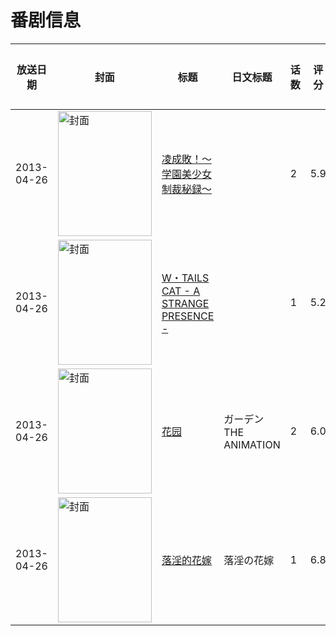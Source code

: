 # 番剧信息

|放送日期|封面|标题|日文标题|话数|评分|评分人数|
|---|---|---|---|---|---|---|
|2013-04-26|<img src="/img/no_icon_subject.png" alt="封面" style="width:150px;height:200px;object-fit:cover;">|[凌成敗！～学園美少女制裁秘録～](https://bangumi.tv/subject/72706)||2|5.9|284人评分|
|2013-04-26|<img src="/img/no_icon_subject.png" alt="封面" style="width:150px;height:200px;object-fit:cover;">|[W・TAILS CAT - A STRANGE PRESENCE -](https://bangumi.tv/subject/75389)||1|5.2|27人评分|
|2013-04-26|<img src="/img/no_icon_subject.png" alt="封面" style="width:150px;height:200px;object-fit:cover;">|[花园](https://bangumi.tv/subject/76045)|ガーデン THE ANIMATION|2|6.0|325人评分|
|2013-04-26|<img src="/img/no_icon_subject.png" alt="封面" style="width:150px;height:200px;object-fit:cover;">|[落淫的花嫁](https://bangumi.tv/subject/281359)|落淫の花嫁|1|6.8|47人评分|

